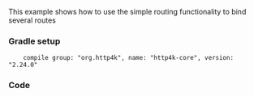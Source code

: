 This example shows how to use the simple routing functionality to bind several routes

### Gradle setup
```
    compile group: "org.http4k", name: "http4k-core", version: "2.24.0"
```

### Code
<script src="https://gist-it.appspot.com/https://github.com/http4k/http4k/blob/master/src/docs/cookbook/simple_routing/example.kt"></script>
